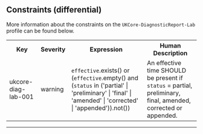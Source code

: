 ## Constraints (differential)

More information about the constraints on the <code>UKCore-DiagnosticReport-Lab</code> profile can be found below.

<table class="assets" title="Constraints list">
<tr>
<th class="width15">Key</th>
<th class="width10">Severity</th>
<th class="width30">Expression</th>
<th class="width45">Human Description</th>
</tr>
<tr>
<td>ukcore-diag-lab-001</td>
<td>warning</td>
<td>
<code>effective</code>.exists() or (<code>effective</code>.empty() and (<code>status</code> in ('partial' | 'preliminary' | 'final' | 'amended' | 'corrected' | 'appended')).not())
</td>
<td>An effective time SHOULD be present if <code>status</code> = partial, preliminary, final, amended, corrected or appended.</td>
</tr>
</table>

---